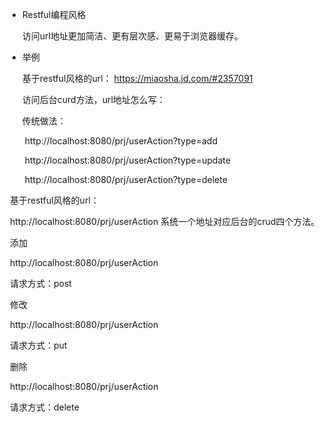 * Restful编程风格

  访问url地址更加简洁、更有层次感、更易于浏览器缓存。

* 举例

  基于restful风格的url： https://miaosha.jd.com/#2357091

  访问后台curd方法，url地址怎么写：

  传统做法：

  ​     http://localhost:8080/prj/userAction?type=add

  ​     http://localhost:8080/prj/userAction?type=update

  ​     http://localhost:8080/prj/userAction?type=delete

​	基于restful风格的url：

​              http://localhost:8080/prj/userAction    系统一个地址对应后台的crud四个方法。

​	      添加

​			 http://localhost:8080/prj/userAction

​			请求方式：post

​	      修改

​			 http://localhost:8080/prj/userAction

​			请求方式：put

​              删除

​			 http://localhost:8080/prj/userAction

​			请求方式：delete

